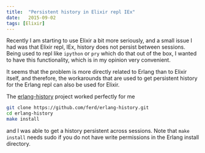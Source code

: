 ```yaml
---
title:  "Persistent history in Elixir repl IEx"
date:   2015-09-02
tags: [Elixir]
---
```


Recently I am starting to use Elixir a bit more seriously, and a small issue I had was that Elixir repl, IEx, history does not persist between sessions.
Being used to repl like `ipython` or `pry` which do that out of the box, I wanted to have this functionality, which is in my opinion very convenient.

It seems that the problem is more directly related to Erlang than to Elixir itself, and therefore, the workarounds that are used to get persistent history for the Erlang repl can also be used for Elixir.

The [erlang-history](https://github.com/ferd/erlang-history) project worked perfectly for me

```sh
git clone https://github.com/ferd/erlang-history.git
cd erlang-history
make install
```

and I was able to get a history persistent across sessions. Note that `make install` needs sudo if you do not have write permissions in the Erlang install directory.
